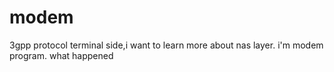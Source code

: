# modem
3gpp protocol terminal side,i want to learn more about nas layer.
i'm modem program.
what happened
